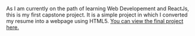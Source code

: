 As I am currently on the path of learning Web Developement and ReactJs, this is my first capstone project. It is a simple project in which I converted my resume into a webpage using HTML5.
[You can view the final project here.](https://luciferr5.github.io/CapstoneProject1/)
